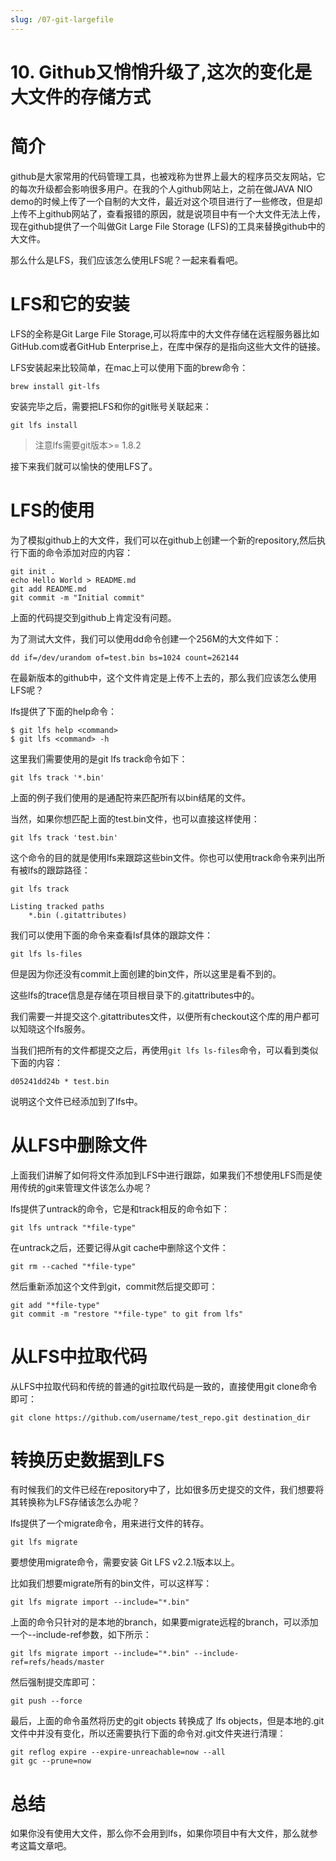 ```yaml
---
slug: /07-git-largefile
---
```


# 10. Github又悄悄升级了,这次的变化是大文件的存储方式

# 简介

github是大家常用的代码管理工具，也被戏称为世界上最大的程序员交友网站，它的每次升级都会影响很多用户。在我的个人github网站上，之前在做JAVA NIO demo的时候上传了一个自制的大文件，最近对这个项目进行了一些修改，但是却上传不上github网站了，查看报错的原因，就是说项目中有一个大文件无法上传，现在github提供了一个叫做Git Large File Storage (LFS)的工具来替换github中的大文件。

那么什么是LFS，我们应该怎么使用LFS呢？一起来看看吧。

# LFS和它的安装

LFS的全称是Git Large File Storage,可以将库中的大文件存储在远程服务器比如GitHub.com或者GitHub Enterprise上，在库中保存的是指向这些大文件的链接。

LFS安装起来比较简单，在mac上可以使用下面的brew命令：

```
brew install git-lfs
```

安装完毕之后，需要把LFS和你的git账号关联起来：

```
git lfs install
```

> 注意lfs需要git版本>= 1.8.2

接下来我们就可以愉快的使用LFS了。

# LFS的使用

为了模拟github上的大文件，我们可以在github上创建一个新的repository,然后执行下面的命令添加对应的内容：

```
git init .
echo Hello World > README.md
git add README.md
git commit -m "Initial commit"
```

上面的代码提交到github上肯定没有问题。

为了测试大文件，我们可以使用dd命令创建一个256M的大文件如下：

```
dd if=/dev/urandom of=test.bin bs=1024 count=262144
```

在最新版本的github中，这个文件肯定是上传不上去的，那么我们应该怎么使用LFS呢？

lfs提供了下面的help命令：

```
$ git lfs help <command>
$ git lfs <command> -h
```

这里我们需要使用的是git lfs track命令如下：

```
git lfs track '*.bin'
```

上面的例子我们使用的是通配符来匹配所有以bin结尾的文件。

当然，如果你想匹配上面的test.bin文件，也可以直接这样使用：

```
git lfs track 'test.bin'
```

这个命令的目的就是使用lfs来跟踪这些bin文件。你也可以使用track命令来列出所有被lfs的跟踪路径：

```
git lfs track

Listing tracked paths
    *.bin (.gitattributes)
```

我们可以使用下面的命令来查看lsf具体的跟踪文件：

```
git lfs ls-files
```

但是因为你还没有commit上面创建的bin文件，所以这里是看不到的。

这些lfs的trace信息是存储在项目根目录下的.gitattributes中的。

我们需要一并提交这个.gitattributes文件，以便所有checkout这个库的用户都可以知晓这个lfs服务。

当我们把所有的文件都提交之后，再使用`git lfs ls-files`命令，可以看到类似下面的内容：

```
d05241dd24b * test.bin
```

说明这个文件已经添加到了lfs中。

# 从LFS中删除文件


上面我们讲解了如何将文件添加到LFS中进行跟踪，如果我们不想使用LFS而是使用传统的git来管理文件该怎么办呢？

lfs提供了untrack的命令，它是和track相反的命令如下：

```
git lfs untrack "*file-type"
```

在untrack之后，还要记得从git cache中删除这个文件：

```
git rm --cached "*file-type"
```

然后重新添加这个文件到git，commit然后提交即可：

```
git add "*file-type"
git commit -m "restore "*file-type" to git from lfs"
```

# 从LFS中拉取代码

从LFS中拉取代码和传统的普通的git拉取代码是一致的，直接使用git clone命令即可：

```
git clone https://github.com/username/test_repo.git destination_dir
```

# 转换历史数据到LFS

有时候我们的文件已经在repository中了，比如很多历史提交的文件，我们想要将其转换称为LFS存储该怎么办呢？

lfs提供了一个migrate命令，用来进行文件的转存。

```
git lfs migrate
```

要想使用migrate命令，需要安装 Git LFS v2.2.1版本以上。

比如我们想要migrate所有的bin文件，可以这样写：

```
git lfs migrate import --include="*.bin"
```

上面的命令只针对的是本地的branch，如果要migrate远程的branch，可以添加一个--include-ref参数，如下所示：

```
git lfs migrate import --include="*.bin" --include-ref=refs/heads/master 
```

然后强制提交库即可：

```
git push --force
```

最后，上面的命令虽然将历史的git objects 转换成了 lfs objects，但是本地的.git文件中并没有变化，所以还需要执行下面的命令对.git文件夹进行清理：

```
git reflog expire --expire-unreachable=now --all
git gc --prune=now
```

# 总结

如果你没有使用大文件，那么你不会用到lfs，如果你项目中有大文件，那么就参考这篇文章吧。






